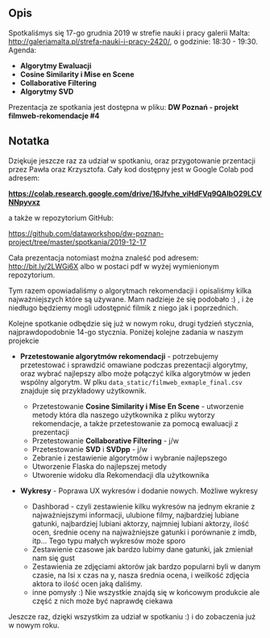 ## Opis

Spotkaliśmys się 17-go grudnia 2019 w strefie nauki i pracy galerii Malta: http://galeriamalta.pl/strefa-nauki-i-pracy-2420/, o godzinie: 18:30 - 19:30. Agenda:

* **Algorytmy Ewaluacji**
* **Cosine Similarity i Mise en Scene**
* **Collaborative Filtering**
* **Algorytmy SVD**

Prezentacja ze spotkania jest dostępna w pliku: **DW Poznań - projekt filmweb-rekomendacje #4**

## Notatka

Dziękuje jeszcze raz za udział w spotkaniu, oraz przygotowanie przentacji przez Pawła oraz Krzysztofa. Cały kod dostępny jest w Google Colab pod adresem:

**https://colab.research.google.com/drive/16Jfvhe_viHdFVq9QAlbO29LCVNNpyvxz**

a także w repozytorium GitHub:

https://github.com/dataworkshop/dw-poznan-project/tree/master/spotkania/2019-12-17

Cała prezentacja notomiast można znaleść pod adresem: http://bit.ly/2LWGi6X albo w postaci pdf w wyżej wymienionym repozytorium. 

Tym razem opowiadaliśmy o algorytmach rekomendacji i opisaliśmy kilka najważniejszych które są używane. Mam nadzieje że się podobało :) , i że niedługo będziemy mogli udostępnić filmik z niego jak i poprzednich.

Kolejne spotkanie odbędzie się już w nowym roku, drugi tydzień stycznia, najprawdopodobnie 14-go stycznia. Poniżej kolejne zadania w naszym projekcie

* **Przetestowanie algorytmów rekomendacji** - potrzebujemy przetestować i sprawdzić omawiane podczas prezentacji algorytmy, oraz wybrać najlepszy albo może połączyć kilka algorytmów w jeden wspólny algorytm. W plku `data_static/filmweb_exmaple_final.csv` znajduje się przykładowy użytkownik.

  * Przetestowanie **Cosine Similarity i Mise En Scene** - utworzenie metody która dla naszego użytkownika z pliku wytorzy rekomendacje, a także przetestowanie za pomocą ewaluacji z prezentacji
  * Przetestowanie **Collaborative Filtering** - j/w
  * Przetestowanie **SVD** i **SVDpp** - j/w
  * Zebranie i zestawienie algorytmów i wybranie najlepszego
  * Utworzenie Flaska do najlepszej metody
  * Utworenie widoku dla Rekomendacji dla użytkownika

* **Wykresy** - Poprawa UX wykresów i dodanie nowych. Możliwe wykresy
  * Dashborad - czyli zestawienie kilku wykresów na jednym ekranie z najważniejszymi informacji, ulubione filmy, najbardziej lubiane gatunki, najbardziej lubiani aktorzy, najmniej lubiani aktorzy, ilość ocen, średnie oceny na najważniejsze gatunki i porównanie z imdb, itp... Tego typu małych wykresów może sporo
  * Zestawienie czasowe jak bardzo lubimy dane gatunki, jak zmieniał nam się gust
  * Zestawienia ze zdjęciami aktorów jak bardzo popularni byli w danym czasie, na Isi x czas na y, nasza średnia ocena, i weilkość zdjęcia aktora to ilość ocen jaką daliśmy.
  * inne pomysły :) Nie wszystkie znajdą się w końcowym produkcie ale część z nich może być naprawdę ciekawa
  
  

Jeszcze raz, dzięki wszystkim za udział w spotkaniu :) i do zobaczenia już w nowym roku.